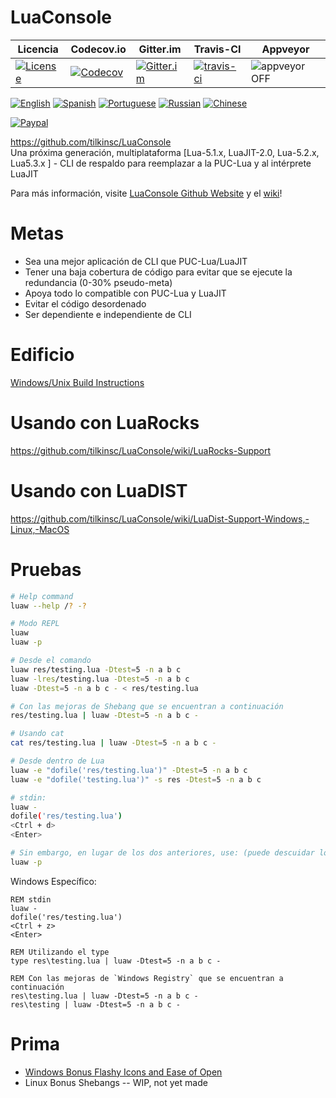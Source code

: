 # LuaConsole
| Licencia | Codecov.io | Gitter.im | Travis-CI | Appveyor |
| ------- | ---------- | --------- | --------- | -------- |
| [![License](https://img.shields.io/github/license/tilkinsc/LuaConsole.svg)](https://github.com/tilkinsc/LuaConsole/blob/master/LICENSE) | [![Codecov](https://codecov.io/gh/tilkinsc/LuaConsole/coverage.svg?branch=master)](https://codecov.io/gh/tilkinsc/LuaConsole) | [![Gitter.im](https://badges.gitter.im/tilkinsc/LuaConsole.png)](https://gitter.im/LuaConsole) | [![travis-ci](https://travis-ci.org/tilkinsc/LuaConsole.svg?branch=master)](https://travis-ci.org/tilkinsc/LuaConsole) | ![appveyor](https://ci.appveyor.com/api/projects/status/github/tilkinsc/LuaConsole?svg=true) OFF |  

[![English](https://i.imgur.com/koEsWJi.png)](https://github.com/tilkinsc/LuaConsole/blob/master/README.md)
[![Spanish](https://i.imgur.com/6eQwrN2.png)](https://github.com/tilkinsc/LuaConsole/blob/master/README.espanol.md)
[![Portuguese](https://i.imgur.com/MQ1ArnU.png)](https://github.com/tilkinsc/LuaConsole/blob/master/README.portugues.md)
[![Russian](https://i.imgur.com/cuby3uW.png)](https://github.com/tilkinsc/LuaConsole/blob/master/README.russian.md)
[![Chinese](https://i.imgur.com/pDy0fs3.png)](https://github.com/tilkinsc/LuaConsole/blob/master/README.chinese.md)

[![Paypal](https://www.paypalobjects.com/en_US/i/btn/btn_donateCC_LG.gif)](https://www.paypal.com/donate?business=RCR8HT8GDC5XC&item_name=Free+Software&currency_code=USD)

https://github.com/tilkinsc/LuaConsole  
Una próxima generación, multiplataforma \[Lua-5.1.x, LuaJIT-2.0, Lua-5.2.x, Lua5.3.x \] - CLI de respaldo para reemplazar a la PUC-Lua y al intérprete LuaJIT  

Para más información, visite [LuaConsole Github Website](https://tilkinsc.github.io/LuaConsole) y el [wiki](https://github.com/tilkinsc/LuaConsole/wiki)!  

# Metas
* Sea una mejor aplicación de CLI que PUC-Lua/LuaJIT
* Tener una baja cobertura de código para evitar que se ejecute la redundancia (0-30% pseudo-meta)
* Apoya todo lo compatible con PUC-Lua y LuaJIT
* Evitar el código desordenado
* Ser dependiente e independiente de CLI

# Edificio
[Windows/Unix Build Instructions](https://github.com/tilkinsc/LuaConsole/wiki/Build-Instructions)  

# Usando con LuaRocks
https://github.com/tilkinsc/LuaConsole/wiki/LuaRocks-Support  

# Usando con LuaDIST
https://github.com/tilkinsc/LuaConsole/wiki/LuaDist-Support-Windows,-Linux,-MacOS

# Pruebas
```bash
# Help command
luaw --help /? -?

# Modo REPL
luaw
luaw -p

# Desde el comando
luaw res/testing.lua -Dtest=5 -n a b c
luaw -lres/testing.lua -Dtest=5 -n a b c
luaw -Dtest=5 -n a b c - < res/testing.lua

# Con las mejoras de Shebang que se encuentran a continuación
res/testing.lua | luaw -Dtest=5 -n a b c -

# Usando cat
cat res/testing.lua | luaw -Dtest=5 -n a b c -

# Desde dentro de Lua
luaw -e "dofile('res/testing.lua')" -Dtest=5 -n a b c
luaw -e "dofile('testing.lua')" -s res -Dtest=5 -n a b c

# stdin:
luaw -
dofile('res/testing.lua')
<Ctrl + d>
<Enter>

# Sin embargo, en lugar de los dos anteriores, use: (puede descuidar lo implícito -p)
luaw -p
```

Windows Específico:
```batch
REM stdin
luaw -
dofile('res/testing.lua')
<Ctrl + z>
<Enter>

REM Utilizando el type
type res\testing.lua | luaw -Dtest=5 -n a b c -

REM Con las mejoras de `Windows Registry` que se encuentran a continuación
res\testing.lua | luaw -Dtest=5 -n a b c -
res\testing | luaw -Dtest=5 -n a b c -
```

# Prima
* [Windows Bonus Flashy Icons and Ease of Open](https://github.com/tilkinsc/LuaConsole/wiki/Windows-Bonus---Flashy-Icons-and-Ease-of-Open)  
* Linux Bonus Shebangs -- WIP, not yet made
